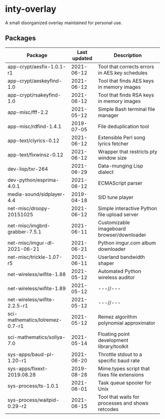 inty-overlay
============
A small disorganized overlay maintained for personal use.

Packages
--------
| Package                       | Last updated | Description                                    |
| ----------------------------- | ------------ |----------------------------------------------- |
| app-crypt/aesfix-1.0.1-r1     | 2021-06-12   | Tool that corrects errors in AES key schedules |
| app-crypt/aeskeyfind-1.0      | 2021-06-12   | Tool that finds AES keys in memory images      |
| app-crypt/rsakeyfind-1.0      | 2021-06-12   | Tool that finds RSA keys in memory images      |
| app-misc/fff-2.2              | 2021-05-12   | Simple Bash terminal file manager              |
| app-misc/rdfind-1.4.1         | 2019-07-05   | File deduplication tool                        |
| app-text/clyrics-0.12         | 2021-06-12   | Extensible Perl song lyrics fetcher            |
| app-text/fixwinsz-0.12        | 2021-06-12   | Wrapper that restricts pty window size         |
| dev-lisp/txr-264              | 2021-06-29   | Data-munging Lisp dialect                      |
| dev-python/esprima-4.0.1      | 2021-06-12   | ECMAScript parser                              |
| media-sound/sidplayer-4.4     | 2019-04-18   | SID tune player                                |
| net-misc/droopy-20151025      | 2021-06-12   | Simple interactive Python file upload server   |
| net-misc/imgbrd-grabber-7.5.1 | 2021-06-11   | Customizable imageboard browser/downloader     |
| net-misc/imgur-dl-2021-06-21  | 2021-06-21   | Python imgur.com album downloader              |
| net-misc/trickle-1.07-r5      | 2021-06-11   | Userland bandwidth shaper                      |
| net-wireless/wifite-1.88      | 2021-05-12   | Automated Python wireless auditor              |
| net-wireless/wifite-1.89      | 2021-05-12   | ---//---                                       |
| net-wireless/wifite-2.2.5-r1  | 2021-05-12   | ---//---                                       |
| sci-mathematics/lolremez-0.7-r1  | 2021-05-12   | Remez algorithm polynomial approximator        |
| sci-mathematics/sollya-7.0    | 2021-05-14   | Floating point development library/toolkit     |
| sys-apps/baud-pl-1.20-r1      | 2021-06-20   | Throttle stdout to a specific baud rate        |
| sys-apps/fixext-2019.08.28    | 2019-08-28   | Mime.types script that fixes file extensions   |
| sys-process/ts-1.0.1          | 2021-06-01   | Task queue spooler for Unix                    |
| sys-process/waitpid-0.29-r2   | 2021-06-15   | Tool that waits for processes and shows retcodes |

